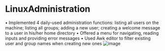 # LinuxAdministration
•	Implemented 4 daily-used administration functions: listing all users on the machine; listing all groups; adding a new user; creating a welcome message to a user in his/her home directory
•	Offered a menu for navigating, reading inputs and providing error messages
•	Used Awk editor to filter existing user and group names when creating new ones
![image](https://user-images.githubusercontent.com/93807577/195177709-e780bb39-c3e5-4c06-9d48-42ca6f981d11.png)
